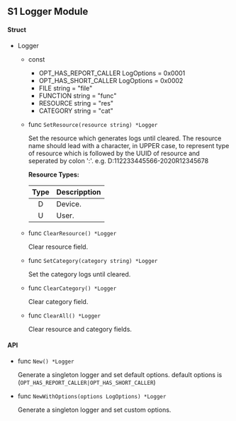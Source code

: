 S1 Logger Module
---

#### Struct

- Logger
  - const
	  - OPT_HAS_REPORT_CALLER LogOptions = 0x0001
	  - OPT_HAS_SHORT_CALLER  LogOptions = 0x0002
	  - FILE     string = "file"
	  - FUNCTION string = "func"
	  - RESOURCE string = "res"
	  - CATEGORY string = "cat"
  - func `SetResource(resource string) *Logger`
  
    Set the resource which generates logs until cleared. The resource name should lead with a character, in UPPER case, to represent type of resource which is  followed by the UUID of resource and seperated by colon ':'.
    e.g. D:112233445566-2020R12345678

    **Resource Types:**
    
    | Type | Descripption |
    | :--: | :----------- |
    | D    | Device. |
    | U    | User.   |
    
  - func `ClearResource() *Logger`
    
    Clear resource field.
  - func `SetCategory(category string) *Logger`
    
    Set the category logs until cleared.
  - func `ClearCategory() *Logger`
    
    Clear category field.
  - func `ClearAll() *Logger`
    
    Clear resource and category fields.

#### API

- func `New() *Logger`
  
    Generate a singleton logger and set default options. default options is (`OPT_HAS_REPORT_CALLER|OPT_HAS_SHORT_CALLER`)
- func `NewWithOptions(options LogOptions) *Logger`
  
    Generate a singleton logger and set custom options.
